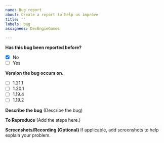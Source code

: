 ```yaml
---
name: Bug report
about: Create a report to help us improve
title: ''
labels: bug
assignees: DevEngieGames

---
```


**Has this bug been reported before?**
- [x] No
- [ ] Yes

**Version the bug occurs on.**
- [ ] 1.21.1
- [ ] 1.20.1
- [ ] 1.19.4
- [ ] 1.19.2

**Describe the bug**
(Describe the bug)

**To Reproduce**
(Add the steps here.)

**Screenshots/Recording (Optional)**
If applicable, add screenshots to help explain your problem.
